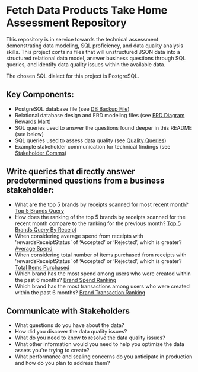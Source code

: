 # Fetch Data Products Take Home Assessment Repository
This repository is in service towards the technical assessment demonstrating data modeling, SQL proficiency, and data quality analysis skills. 
This project contains files that will unstructured JSON data into a structured relational data model, answer business questions through SQL queries, 
and identify data quality issues within the available data.

The chosen SQL dialect for this project is PostgreSQL.

## Key Components:
* PostgreSQL database file (see [DB Backup File](01_postgres_file/fetch_rewards_db_full.sql.gz))
* Relational database design and ERD modeling files (see [ERD Diagram Rewards Mart](03_erd_diagrams/Fetch_ERD.pdf.png))
* SQL queries used to answer the questions found deeper in this README (see below)
* SQL queries used to assess data quality (see [Quality Queries](04_data_quality/00_quality.md))
* Example stakeholder communication for technical findings (see [Stakeholder Comms](05_stakeholder_responses/stakeholder.md))

## Write queries that directly answer predetermined questions from a business stakeholder:
* What are the top 5 brands by receipts scanned for most recent month? [Top 5 Brands Query](./06_queries/06_queries/00_top_5_by_receipts.md)
* How does the ranking of the top 5 brands by receipts scanned for the recent month compare to the ranking for the previous month? [Top 5 Brands Query By Receipt](./06_queries/01_top_5_brand_rank.md)
* When considering average spend from receipts with 'rewardsReceiptStatus’ of ‘Accepted’ or ‘Rejected’, which is greater? [Average Spend](./06_queries/02_average_spend.md)
* When considering total number of items purchased from receipts with 'rewardsReceiptStatus’ of ‘Accepted’ or ‘Rejected’, which is greater? [Total Items Purchased](./06_queries/03_total_items_purchased.md)
* Which brand has the most spend among users who were created within the past 6 months? [Brand Spend Ranking](./06_queries/04_brand_by_spend.md)
* Which brand has the most transactions among users who were created within the past 6 months? [Brand Transaction Ranking](./06_queries/05_top_brand_by_transaction.md)
  
## Communicate with Stakeholders
* What questions do you have about the data?
* How did you discover the data quality issues?
* What do you need to know to resolve the data quality issues?
* What other information would you need to help you optimize the data assets you're trying to create?
* What performance and scaling concerns do you anticipate in production and how do you plan to address them?
